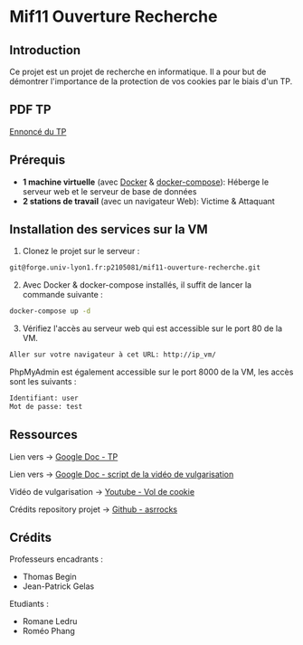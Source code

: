 # Mif11 Ouverture Recherche

## Introduction

Ce projet est un projet de recherche en informatique. Il a pour but de démontrer l'importance de la protection de vos cookies par le biais d'un TP.

## PDF TP

[Ennoncé du TP](./TP-enonce.pdf)

## Prérequis

 - **1 machine virtuelle** (avec [Docker](https://docs.docker.com/engine/install/) & [docker-compose](https://docs.docker.com/compose/install/)): Héberge le serveur web et le serveur de base de données
 - **2 stations de travail** (avec un navigateur Web): Victime & Attaquant

## Installation des services sur la VM

1. Clonez le projet sur le serveur :

```bash
git@forge.univ-lyon1.fr:p2105081/mif11-ouverture-recherche.git
```

2. Avec Docker & docker-compose installés, il suffit de lancer la commande suivante :

```bash
docker-compose up -d
```

3. Vérifiez l'accès au serveur web qui est accessible sur le port 80 de la VM.

```bash
Aller sur votre navigateur à cet URL: http://ip_vm/
```
PhpMyAdmin est également accessible sur le port 8000 de la VM, les accès sont les suivants :

```bash
Identifiant: user
Mot de passe: test
```


## Ressources

Lien vers -> [Google Doc - TP](https://docs.google.com/document/d/1uJk6Jnkp1navWkcDg3yJbstBLxPlHj2c7knMKPYGthM/edit?usp=sharing)

Lien vers -> [Google Doc - script de la vidéo de vulgarisation](https://docs.google.com/document/d/1RQP2J7PCeq-XDGXTocGP7mOf1eyiQ4ohKV-i_nlr4qo/edit?usp=sharing)

Vidéo de vulgarisation -> [Youtube - Vol de cookie](https://youtu.be/OTTXwD58IsQ)

Crédits repository projet -> [Github - asrrocks](https://github.com/asrrocks/PHP-BLOG)

## Crédits 

Professeurs encadrants : 

- Thomas Begin
- Jean-Patrick Gelas

Etudiants :

- Romane Ledru
- Roméo Phang

